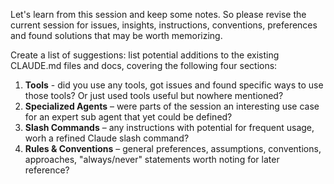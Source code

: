 Let's learn from this session and keep some notes.
So please revise the current session for issues, insights, instructions,
conventions, preferences and found solutions that may be worth memorizing.

Create a list of suggestions: list potential additions to the existing
CLAUDE.md files and docs, covering the following four sections:

1. **Tools** - did you use any tools, got issues and found specific ways to use those tools? Or just used tools useful but nowhere mentioned?
2. **Specialized Agents** – were parts of the session an interesting use case for an expert sub agent that yet could be defined?
3. **Slash Commands** – any instructions with potential for frequent usage, worh a refined Claude slash command?
2. **Rules & Conventions** – general preferences, assumptions, conventions, approaches, "always/never" statements worth noting for later reference?

